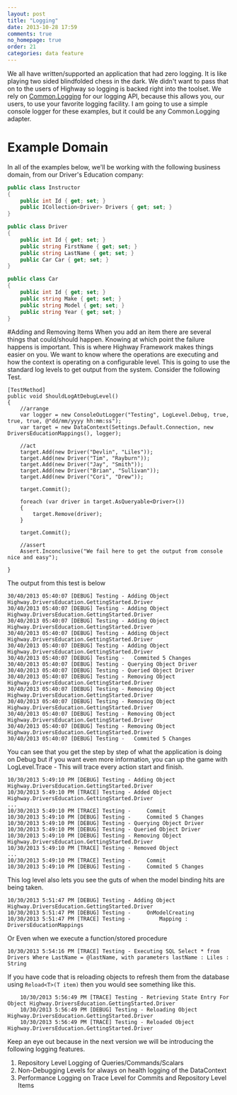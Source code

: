 ```yaml
---
layout: post
title: "Logging"
date: 2013-10-28 17:59
comments: true
no_homepage: true
order: 21
categories: data feature
---
```

We all have written/supported an application that had zero logging. It is like playing two sided blindfolded chess in the dark. We didn't want to pass that on to the users of Highway so logging is backed right into the toolset. We rely on [Common.Logging](http://www.nuget.org/packages/Common.Logging) for our logging API, because this allows you, our users, to use your favorite logging facility. I am going to use a simple console logger for these examples, but it could be any Common.Logging adapter.

# Example Domain

In all of the examples below, we'll be working with the following business domain, from our Driver's Education company:

``` csharp
public class Instructor
{
    public int Id { get; set; }
    public ICollection<Driver> Drivers { get; set; }
}

public class Driver
{
    public int Id { get; set; }
    public string FirstName { get; set; }
    public string LastName { get; set; }
    public Car Car { get; set; }
}

public class Car
{
    public int Id { get; set; }
    public string Make { get; set; }
    public string Model { get; set; }
    public string Year { get; set; }
}
```

#Adding and Removing Items
When you add an item there are several things that could/should happen. Knowing at which point the failure happens is important. This is where Highway Framework makes things easier on you. We want to know where the operations are executing and how the context is operating on a configurable level. This is going to use the standard log levels to get output from the system. Consider the following Test.

```
[TestMethod]
public void ShouldLogAtDebugLevel()
{
    //arrange 
    var logger = new ConsoleOutLogger("Testing", LogLevel.Debug, true, true, true, @"dd/mm/yyyy hh:mm:ss");
    var target = new DataContext(Settings.Default.Connection, new DriversEducationMappings(), logger);

    //act
    target.Add(new Driver("Devlin", "Liles"));
    target.Add(new Driver("Tim", "Rayburn"));
    target.Add(new Driver("Jay", "Smith"));
    target.Add(new Driver("Brian", "Sullivan"));
    target.Add(new Driver("Cori", "Drew"));

    target.Commit();

    foreach (var driver in target.AsQueryable<Driver>())
    {
        target.Remove(driver);
    }

    target.Commit();

    //assert
    Assert.Inconclusive("We fail here to get the output from console nice and easy");

}
```
The output from this test is below

``` plain
30/40/2013 05:40:07 [DEBUG] Testing - Adding Object Highway.DriversEducation.GettingStarted.Driver
30/40/2013 05:40:07 [DEBUG] Testing - Adding Object Highway.DriversEducation.GettingStarted.Driver
30/40/2013 05:40:07 [DEBUG] Testing - Adding Object Highway.DriversEducation.GettingStarted.Driver
30/40/2013 05:40:07 [DEBUG] Testing - Adding Object Highway.DriversEducation.GettingStarted.Driver
30/40/2013 05:40:07 [DEBUG] Testing - Adding Object Highway.DriversEducation.GettingStarted.Driver
30/40/2013 05:40:07 [DEBUG] Testing - 	Commited 5 Changes
30/40/2013 05:40:07 [DEBUG] Testing - Querying Object Driver
30/40/2013 05:40:07 [DEBUG] Testing - Queried Object Driver
30/40/2013 05:40:07 [DEBUG] Testing - Removing Object Highway.DriversEducation.GettingStarted.Driver
30/40/2013 05:40:07 [DEBUG] Testing - Removing Object Highway.DriversEducation.GettingStarted.Driver
30/40/2013 05:40:07 [DEBUG] Testing - Removing Object Highway.DriversEducation.GettingStarted.Driver
30/40/2013 05:40:07 [DEBUG] Testing - Removing Object Highway.DriversEducation.GettingStarted.Driver
30/40/2013 05:40:07 [DEBUG] Testing - Removing Object Highway.DriversEducation.GettingStarted.Driver
30/40/2013 05:40:07 [DEBUG] Testing - 	Commited 5 Changes
```

You can see that you get the step by step of what the application is doing on Debug but if you want even more information, you can up the game with LogLevel.Trace - This will trace every action start and finish.

``` plain
10/30/2013 5:49:10 PM [DEBUG] Testing - Adding Object Highway.DriversEducation.GettingStarted.Driver
10/30/2013 5:49:10 PM [TRACE] Testing - Added Object Highway.DriversEducation.GettingStarted.Driver
...
10/30/2013 5:49:10 PM [TRACE] Testing - 	Commit
10/30/2013 5:49:10 PM [DEBUG] Testing - 	Commited 5 Changes
10/30/2013 5:49:10 PM [DEBUG] Testing - Querying Object Driver
10/30/2013 5:49:10 PM [DEBUG] Testing - Queried Object Driver
10/30/2013 5:49:10 PM [DEBUG] Testing - Removing Object Highway.DriversEducation.GettingStarted.Driver
10/30/2013 5:49:10 PM [TRACE] Testing - Removed Object 
...
10/30/2013 5:49:10 PM [TRACE] Testing - 	Commit
10/30/2013 5:49:10 PM [DEBUG] Testing - 	Commited 5 Changes
```

This log level also lets you see the guts of when the model binding hits are being taken.

``` plain
10/30/2013 5:51:47 PM [DEBUG] Testing - Adding Object Highway.DriversEducation.GettingStarted.Driver
10/30/2013 5:51:47 PM [DEBUG] Testing - 	OnModelCreating
10/30/2013 5:51:47 PM [TRACE] Testing - 		Mapping : DriversEducationMappings
```

Or Even when we execute a function/stored procedure

``` plain
10/30/2013 5:54:16 PM [TRACE] Testing - Executing SQL Select * from Drivers Where LastName = @lastName, with parameters lastName : Liles : String	
```
If you have code that is reloading objects to refresh them from the database using `Reload<T>(T item)` then you would see something like this.

``` plain	
	10/30/2013 5:56:49 PM [TRACE] Testing - Retrieving State Entry For Object Highway.DriversEducation.GettingStarted.Driver
	10/30/2013 5:56:49 PM [DEBUG] Testing - Reloading Object Highway.DriversEducation.GettingStarted.Driver
	10/30/2013 5:56:49 PM [TRACE] Testing - Reloaded Object Highway.DriversEducation.GettingStarted.Driver
```
	
Keep an eye out because in the next version we will be introducing the following logging features.
	
1. Repository Level Logging of Queries/Commands/Scalars
2. Non-Debugging Levels for always on health logging of the DataContext
3. Performance Logging on Trace Level for Commits and Repository Level Items